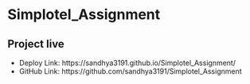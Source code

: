 # Simplotel_Assignment
<h2>Project live</h2>
<ul>
  <li>Deploy Link: https://sandhya3191.github.io/Simplotel_Assignment/
 </li>
  <li>GitHub Link: https://github.com/sandhya3191/Simplotel_Assignment</li>
</ul>
